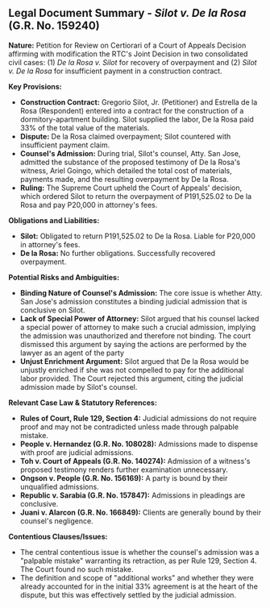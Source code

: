 ## Legal Document Summary - *Silot v. De la Rosa* (G.R. No. 159240)

**Nature:** Petition for Review on Certiorari of a Court of Appeals Decision affirming with modification the RTC's Joint Decision in two consolidated civil cases: (1) *De la Rosa v. Silot* for recovery of overpayment and (2) *Silot v. De la Rosa* for insufficient payment in a construction contract.

**Key Provisions:**

*   **Construction Contract:** Gregorio Silot, Jr. (Petitioner) and Estrella de la Rosa (Respondent) entered into a contract for the construction of a dormitory-apartment building. Silot supplied the labor, De la Rosa paid 33% of the total value of the materials.
*   **Dispute:** De la Rosa claimed overpayment; Silot countered with insufficient payment claim.
*   **Counsel's Admission:** During trial, Silot's counsel, Atty. San Jose, admitted the substance of the proposed testimony of De la Rosa's witness, Ariel Goingo, which detailed the total cost of materials, payments made, and the resulting overpayment by De la Rosa.
*   **Ruling:** The Supreme Court upheld the Court of Appeals' decision, which ordered Silot to return the overpayment of P191,525.02 to De la Rosa and pay P20,000 in attorney's fees.

**Obligations and Liabilities:**

*   **Silot:** Obligated to return P191,525.02 to De la Rosa. Liable for P20,000 in attorney's fees.
*   **De la Rosa:** No further obligations. Successfully recovered overpayment.

**Potential Risks and Ambiguities:**

*   **Binding Nature of Counsel's Admission:** The core issue is whether Atty. San Jose's admission constitutes a binding judicial admission that is conclusive on Silot.
*   **Lack of Special Power of Attorney:** Silot argued that his counsel lacked a special power of attorney to make such a crucial admission, implying the admission was unauthorized and therefore not binding. The court dismissed this argument by saying the actions are performed by the lawyer as an agent of the party
*   **Unjust Enrichment Argument:** Silot argued that De la Rosa would be unjustly enriched if she was not compelled to pay for the additional labor provided. The Court rejected this argument, citing the judicial admission made by Silot's counsel.

**Relevant Case Law & Statutory References:**

*   **Rules of Court, Rule 129, Section 4:** Judicial admissions do not require proof and may not be contradicted unless made through palpable mistake.
*   **People v. Hernandez (G.R. No. 108028):** Admissions made to dispense with proof are judicial admissions.
*   **Toh v. Court of Appeals (G.R. No. 140274):** Admission of a witness's proposed testimony renders further examination unnecessary.
*   **Ongson v. People (G.R. No. 156169):** A party is bound by their unqualified admissions.
*   **Republic v. Sarabia (G.R. No. 157847):** Admissions in pleadings are conclusive.
*   **Juani v. Alarcon (G.R. No. 166849):** Clients are generally bound by their counsel's negligence.

**Contentious Clauses/Issues:**

*   The central contentious issue is whether the counsel's admission was a "palpable mistake" warranting its retraction, as per Rule 129, Section 4. The Court found no such mistake.
*   The definition and scope of "additional works" and whether they were already accounted for in the initial 33% agreement is at the heart of the dispute, but this was effectively settled by the judicial admission.
